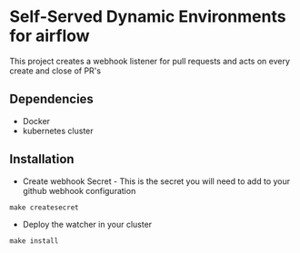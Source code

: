 # Self-Served Dynamic Environments for airflow

This project creates a webhook listener for pull requests and acts on every create and close of PR's

## Dependencies
- Docker
- kubernetes cluster

## Installation

* Create webhook Secret - This is the secret you will need to add to your github webhook configuration

```
make createsecret
```

* Deploy the watcher in your cluster

```
make install
```
